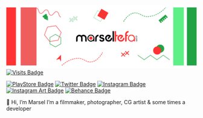 [![Marsel's GitHub Banner](./assets/GitHubHeader.png)](https://marseltefa.com)
[![Visits Badge](https://api.visitorbadge.io/api/VisitorHit?user=marseltefa&repo=marseltefa-visitors-badge&countColor=#D2042D)](https://marseltefa.com)

[![PlayStore Badge](https://img.shields.io/badge/PlayStore-green?style=for-the-badge&logo=google-play&logoColor=white)](https://play.google.com/store/apps/developer?id=Marsel+Tefa)
[![Twitter Badge](https://img.shields.io/badge/Twitter-1DA1F2?style=for-the-badge&logo=twitter&logoColor=white)](https://twitter.com/marseltefa)
[![Instagram Badge](https://img.shields.io/badge/Photography-E4405F?style=for-the-badge&logo=instagram&logoColor=white)](https://www.instagram.com/marseltefa/)
[![Instagram Art Badge](https://img.shields.io/badge/2D/3D_Art-E44040?style=for-the-badge&logo=instagram&logoColor=white)](https://www.instagram.com/artbymarsel/)
[![Behance Badge](https://img.shields.io/badge/-Behance-blue?style=for-the-badge&logo=behance&logoColor=white)](https://www.behance.net/marseltefa)

👋 Hi, I’m Marsel I’m a filmmaker, photographer, CG artist & some times a developer
